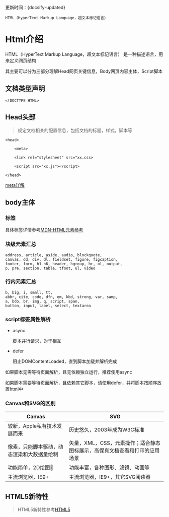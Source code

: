 
更新时间：{docsify-updated}

`HTML（HyperText Markup Language，超文本标记语言）`

# Html介绍

HTML（HyperText Markup Language，超文本标记语言） 是一种描述语言，用来定义网页结构

其主要可以分为三部分理解Head网页关键信息，Body网页内容主体，Script脚本

## 文档类型声明

```
<!DOCTYPE HTML>

```

## Head头部

> 规定文档相关的配置信息，包括文档的标题，样式，脚本等

```
<head>

    <meta>

    <link rel="stylesheet" src="xx.css>
    
    <script src="xx.js"></script>

</head>

```

[meta详解](./html/meta)

## body主体

### 标签

具体标签详情参考[MDN-HTML元素参考](https://developer.mozilla.org/zh-CN/docs/Web/HTML/Element)

### 块级元素汇总

```
address, article, aside, audio, blockquote, 
canvas, dd, div, dl, fieldset, figure, figcaption, 
footer, form, h1-h6, header, hgroup, hr, ol, output,
p, pre, section, table, tfoot, ul, video

```

### 行内元素汇总

```
b, big, i, small, tt,
abbr, cite, code, dfn, em, kbd, strong, var, samp,
a, bdo, br, img, q, script, span,
button, input, label, select, textarea

```

### script标签属性解析

- async

    脚本并行请求，对于相互

- defer

    阻止DOMContentLoaded，直到脚本加载并解析完成
    
如果脚本无需等待页面解析，且无依赖独立运行，推荐使用async

如果脚本需要等待页面解析，且依赖其它脚本，请使用defer，并将脚本按顺序放置html中

### Canvas和SVG的区别

| Canvas | SVG |
| -- | -- |
| 较新，Apple私有技术发展而来 | 历史悠久，2003年成为W3C标准 |
| 像素，只能脚本驱动，动态渲染和大数据量绘制 | 矢量，XML，CSS，元素操作；适合静态图标展示，高保真文档查看和打印的应用场景 |
| 功能简单，2D绘图 | 功能丰富，各种图形、滤镜、动画等 |
| 主流浏览器，IE9+ | 主流浏览器，IE9+，其它SVG阅读器 |


## HTML5新特性

> HTML5新特性参考[HTML5](https://developer.mozilla.org/zh-CN/docs/orphaned/Web/Guide/HTML/HTML5)




